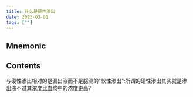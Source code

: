 ```yaml
---
title: 什么是硬性渗出
date: 2023-03-01
tags: [""]
--- 
```


## Mnemonic

## Contents

与硬性渗出相对的是漏出液而不是臆测的"软性渗出":所谓的硬性渗出其实就是渗出液不过其浓度比血浆中的浓度更高?
